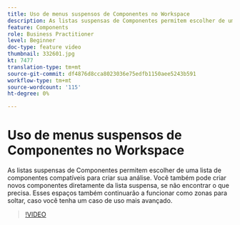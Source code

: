 ```yaml
---
title: Uso de menus suspensos de Componentes no Workspace
description: As listas suspensas de Componentes permitem escolher de uma lista de componentes compatíveis para criar sua análise. Você também pode criar novos componentes diretamente da lista suspensa, se não encontrar o que precisa. Esses espaços também continuarão a funcionar como zonas para soltar, caso você tenha um caso de uso mais avançado.
feature: Components
role: Business Practitioner
level: Beginner
doc-type: feature video
thumbnail: 332601.jpg
kt: 7477
translation-type: tm+mt
source-git-commit: df4876d8cca8023036e75edfb1150aee5243b591
workflow-type: tm+mt
source-wordcount: '115'
ht-degree: 0%

---
```



# Uso de menus suspensos de Componentes no Workspace

As listas suspensas de Componentes permitem escolher de uma lista de componentes compatíveis para criar sua análise. Você também pode criar novos componentes diretamente da lista suspensa, se não encontrar o que precisa. Esses espaços também continuarão a funcionar como zonas para soltar, caso você tenha um caso de uso mais avançado.

>[!VIDEO](https://video.tv.adobe.com/v/332601/?quality=12&learn=on)
